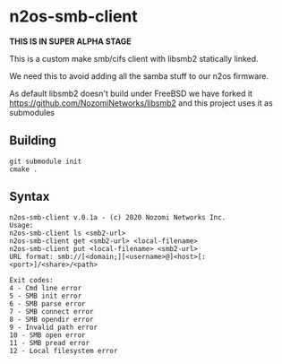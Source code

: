# n2os-smb-client
**THIS IS IN SUPER ALPHA STAGE**  

This is a custom make smb/cifs client with libsmb2 statically linked.

We need this to avoid adding all the samba stuff to our n2os firmware.

As default libsmb2 doesn't build under FreeBSD we have forked it https://github.com/NozomiNetworks/libsmb2 and this project uses it as submodules 


## Building
```
git submodule init
cmake .
```

## Syntax

```
n2os-smb-client v.0.1a - (c) 2020 Nozomi Networks Inc.
Usage:
n2os-smb-client ls <smb2-url>
n2os-smb-client get <smb2-url> <local-filename>
n2os-smb-client put <local-filename> <smb2-url>
URL format: smb://[<domain;][<username>@]<host>[:<port>]/<share>/<path>

Exit codes:
4 - Cmd line error
5 - SMB init error
6 - SMB parse error
7 - SMB connect error
8 - SMB opendir error
9 - Invalid path error
10 - SMB open error
11 - SMB pread error
12 - Local filesystem error
```